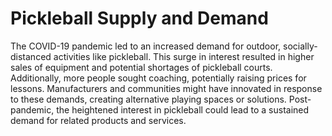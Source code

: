 # Pickleball Supply and Demand

The COVID-19 pandemic led to an increased demand for outdoor, socially-distanced activities like pickleball. This surge in interest resulted in higher sales of equipment and potential shortages of pickleball courts. Additionally, more people sought coaching, potentially raising prices for lessons. Manufacturers and communities might have innovated in response to these demands, creating alternative playing spaces or solutions. Post-pandemic, the heightened interest in pickleball could lead to a sustained demand for related products and services.
